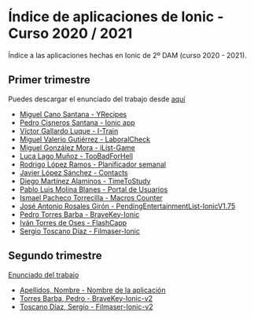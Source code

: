 # Índice de aplicaciones de Ionic - Curso 2020 / 2021

Índice a las aplicaciones hechas en Ionic de 2º DAM (curso 2020 - 2021).

## Primer trimestre

Puedes descargar el enunciado del trabajo desde [aquí](trabajo_ionic_v2.pdf)

* [Miguel Cano Santana - YRecipes](https://github.com/miguelcanosantana/YRecipes-App)
* [Pedro Cisneros Santana - Ionic app](https://github.com/PedroCisnerosSantana/ionicapp)
* [Víctor Gallardo Luque - I-Train](https://github.com/VictorGallardo/I-Train)
* [Miguel Valerio Gutiérrez - LaboralCheck](https://github.com/BeTheVal/LaboralCheck)
* [Miguel González Mora - iList-Game](https://github.com/Miguelgm1693/iList-Game)
* [Luca Lago Muñoz - TooBadForHell](https://github.com/ROMthesheep/TooBadForHell)
* [Rodrigo López Ramos - Planificador semanal](https://github.com/rodrigolopezramoss/Proyecto-Ionic-Planificador)
* [Javier López Sánchez - Contacts](https://github.com/javier-l0pez/Project1AD)
* [Diego Martínez Alaminos - TimeToStudy](https://github.com/diegomartinezalaminos/TimeToStudy)
* [Pablo Luis Molina Blanes - Portal de Usuarios](https://github.com/PabloLuisMolinaBlanes/ProyectoAD)
* [Ismael Pacheco Torrecilla - Macros Counter](https://github.com/ismaelpacheco13/macros-counter-ionic)
* [José Antonio Rosales Girón - PendingEntertainmentList-IonicV1.75](https://github.com/joseantoniorosales/PendingEntertainmentListV1.75)
* [Pedro Torres Barba - BraveKey-Ionic](https://github.com/torrespedrob/BraveKey-Ionic)
* [Iván Torres de Oses - FlashCapp](https://github.com/IvanTorres21/FlashCappIonic)
* [Sergio Toscano Díaz - Filmaser-Ionic](https://github.com/sergiotoscanodiaz/Filmaser-Ionic)

## Segundo trimestre

[Enunciado del trabajo](trabajo_ionic_trimestre_2.pdf)

* [Apellidos, Nombre - Nombre de la aplicación]()
* [Torres Barba, Pedro - BraveKey-Ionic-v2](https://github.com/torrespedrob/BraveKey-Ionic-v2)
* [Toscano Díaz, Sergio  - Filmaser-Ionic-v2](https://github.com/sergiotoscanodiaz/Filmaser-Ionic)

